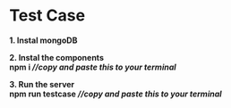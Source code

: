 # Test Case

<strong>1. Instal mongoDB<br>

<strong>2. Instal the components</strong> <br>
npm i <i>//copy and paste this to your terminal</i>

<strong>3. Run the server</strong> <br>
npm run testcase  <i>//copy and paste this to your terminal</i>
